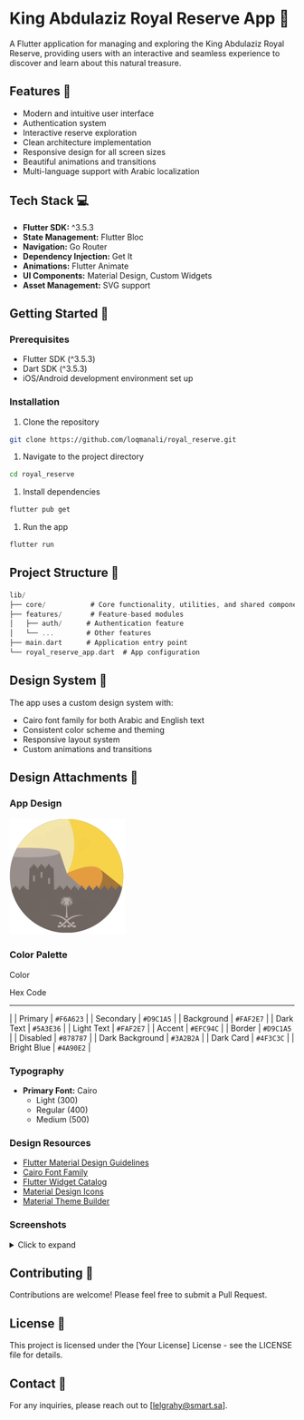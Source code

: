 # King Abdulaziz Royal Reserve App 🌳

A Flutter application for managing and exploring the King Abdulaziz Royal Reserve, providing users with an interactive and seamless experience to discover and learn about this natural treasure.

## Features 🌟

- Modern and intuitive user interface
- Authentication system
- Interactive reserve exploration
- Clean architecture implementation
- Responsive design for all screen sizes
- Beautiful animations and transitions
- Multi-language support with Arabic localization

## Tech Stack 💻

- **Flutter SDK:** ^3.5.3
- **State Management:** Flutter Bloc
- **Navigation:** Go Router
- **Dependency Injection:** Get It
- **Animations:** Flutter Animate
- **UI Components:** Material Design, Custom Widgets
- **Asset Management:** SVG support

## Getting Started 🚀

### Prerequisites

- Flutter SDK (^3.5.3)
- Dart SDK (^3.5.3)
- iOS/Android development environment set up

### Installation

1. Clone the repository

```bash
git clone https://github.com/loqmanali/royal_reserve.git
```

1. Navigate to the project directory

```bash
cd royal_reserve
```

1. Install dependencies

```bash
flutter pub get
```

1. Run the app

```bash
flutter run
```

## Project Structure 📁

``` dart
lib/
├── core/           # Core functionality, utilities, and shared components
├── features/       # Feature-based modules
│   ├── auth/      # Authentication feature
│   └── ...        # Other features
├── main.dart      # Application entry point
└── royal_reserve_app.dart  # App configuration
```

## Design System 🎨

The app uses a custom design system with:

- Cairo font family for both Arabic and English text
- Consistent color scheme and theming
- Responsive layout system
- Custom animations and transitions

## Design Attachments 🎨

### App Design

![App Design](/assets/images/logo.png)

### Color Palette

 Color

 Hex Code

-------

|
|
 Primary
|
`#F6A623`
|
|
 Secondary
|
`#D9C1A5`
|
|
 Background
|
`#FAF2E7`
|
|
 Dark Text
|
`#5A3E36`
|
|
 Light Text
|
`#FAF2E7`
|
|
 Accent
|
`#EFC94C`
|
|
 Border
|
`#D9C1A5`
|
|
 Disabled
|
`#878787`
|
|
 Dark Background
|
`#3A2B2A`
|
|
 Dark Card
|
`#4F3C3C`
|
|
 Bright Blue
|
`#4A90E2`
|

### Typography

- **Primary Font:** Cairo
  - Light (300)
  - Regular (400)
  - Medium (500)

### Design Resources

- [Flutter Material Design Guidelines](https://m3.material.io/develop/flutter)
- [Cairo Font Family](https://fonts.google.com/specimen/Cairo)
- [Flutter Widget Catalog](https://docs.flutter.dev/ui/widgets)
- [Material Design Icons](https://fonts.google.com/icons)
- [Material Theme Builder](https://m3.material.io/theme-builder)

### Screenshots

<details>
<summary>Click to expand</summary>

#### Authentication Screens

![Login Screen](/assets/images/login-screenshot.png)
![Splash Screen](/path/to/splash-screenshot.png)

#### Main Features

![Home Screen](/assets/images/home-screenshot.png)

</details>

## Contributing 🤝

Contributions are welcome! Please feel free to submit a Pull Request.

## License 📄

This project is licensed under the [Your License] License - see the LICENSE file for details.

## Contact 📧

For any inquiries, please reach out to [lelgrahy@smart.sa].
